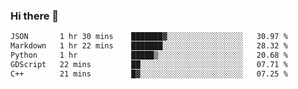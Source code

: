 ### Hi there 👋

<!--START_SECTION:waka-->

```txt
JSON       1 hr 30 mins    ███████▓░░░░░░░░░░░░░░░░░   30.97 %
Markdown   1 hr 22 mins    ███████░░░░░░░░░░░░░░░░░░   28.32 %
Python     1 hr            █████▒░░░░░░░░░░░░░░░░░░░   20.68 %
GDScript   22 mins         ██░░░░░░░░░░░░░░░░░░░░░░░   07.71 %
C++        21 mins         █▓░░░░░░░░░░░░░░░░░░░░░░░   07.25 %
```

<!--END_SECTION:waka-->
